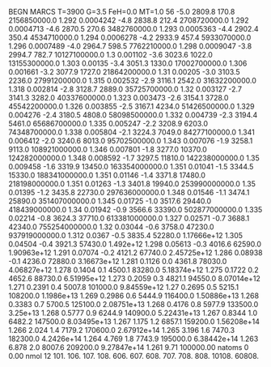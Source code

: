 BEGN
MARCS T=3900 G=3.5 FeH=0.0 MT=1.0
                  56
-5.0 2809.8 170.8 2156850000.0 1.292 0.0004242 
-4.8 2838.8 212.4 2708720000.0 1.292 0.0004713 
-4.6 2870.5 270.6 3482760000.0 1.293 0.0005363 
-4.4 2902.4 350.4 4534710000.0 1.294 0.0006278 
-4.2 2933.9 457.4 5933070000.0 1.296 0.0007489 
-4.0 2964.7 598.5 7762210000.0 1.298 0.0009047 
-3.8 2994.7 782.7 10127100000.0 1.3 0.001102 
-3.6 3023.6 1022.0 13155300000.0 1.303 0.00135 
-3.4 3051.3 1330.0 17002700000.0 1.306 0.001661 
-3.2 3077.9 1727.0 21864200000.0 1.31 0.00205 
-3.0 3103.5 2236.0 27991200000.0 1.315 0.002532 
-2.9 3116.1 2542.0 31632200000.0 1.318 0.002814 
-2.8 3128.7 2889.0 35725700000.0 1.32 0.003127 
-2.7 3141.3 3282.0 40337600000.0 1.323 0.003473 
-2.6 3154.1 3728.0 45542200000.0 1.326 0.003855 
-2.5 3167.1 4234.0 51426500000.0 1.329 0.004276 
-2.4 3180.5 4808.0 58098500000.0 1.332 0.004739 
-2.3 3194.4 5461.0 65686700000.0 1.335 0.005247 
-2.2 3208.9 6203.0 74348700000.0 1.338 0.005804 
-2.1 3224.3 7049.0 84277100000.0 1.341 0.006412 
-2.0 3240.6 8013.0 95702500000.0 1.343 0.007076 
-1.9 3258.1 9113.0 108921000000.0 1.346 0.007801 
-1.8 3277.0 10370.0 124282000000.0 1.348 0.008592 
-1.7 3297.5 11810.0 142238000000.0 1.35 0.009458 
-1.6 3319.9 13450.0 163354000000.0 1.351 0.01041 
-1.5 3344.5 15330.0 188341000000.0 1.351 0.01146 
-1.4 3371.8 17480.0 218198000000.0 1.351 0.01263 
-1.3 3401.8 19940.0 253990000000.0 1.35 0.01395 
-1.2 3435.8 22730.0 297636000000.0 1.348 0.01546 
-1.1 3474.1 25890.0 351407000000.0 1.345 0.01725 
-1.0 3517.6 29440.0 418439000000.0 1.34 0.01942 
-0.9 3566.6 33390.0 502877000000.0 1.335 0.02214 
-0.8 3624.3 37710.0 613381000000.0 1.327 0.02571 
-0.7 3688.1 42340.0 755254000000.0 1.32 0.03044 
-0.6 3758.0 47230.0 937919000000.0 1.312 0.0367 
-0.5 3835.4 52280.0 1.17666e+12 1.305 0.04504 
-0.4 3921.3 57430.0 1.492e+12 1.298 0.05613 
-0.3 4016.6 62590.0 1.90963e+12 1.291 0.07074 
-0.2 4121.2 67740.0 2.45725e+12 1.286 0.08938 
-0.1 4236.0 72880.0 3.16673e+12 1.281 0.1126 
0.0 4361.8 78030.0 4.06827e+12 1.278 0.1404 
0.1 4500.1 83280.0 5.18374e+12 1.275 0.1722 
0.2 4652.6 88730.0 6.51995e+12 1.273 0.2059 
0.3 4821.1 94550.0 8.07014e+12 1.271 0.2391 
0.4 5007.8 101000.0 9.84559e+12 1.27 0.2695 
0.5 5215.1 108200.0 1.1986e+13 1.269 0.2986 
0.6 5444.9 116400.0 1.50886e+13 1.268 0.3383 
0.7 5700.5 125100.0 2.08751e+13 1.268 0.4176 
0.8 5977.9 133500.0 3.25e+13 1.268 0.5777 
0.9 6244.9 140900.0 5.22431e+13 1.267 0.8344 
1.0 6482.2 147500.0 8.03495e+13 1.267 1.175 
1.2 6857.1 159200.0 1.56208e+14 1.266 2.024 
1.4 7179.2 170600.0 2.67912e+14 1.265 3.196 
1.6 7470.3 182300.0 4.2426e+14 1.264 4.769 
1.8 7743.9 195000.0 6.38442e+14 1.263 6.878 
2.0 8007.6 209200.0 9.27847e+14 1.261 9.71 
100000.00
natoms              0      0.00
nmol          12
          101.         106.       107.      108.         606.        607.        608.
          707.         708.       808.    10108.       60808.
